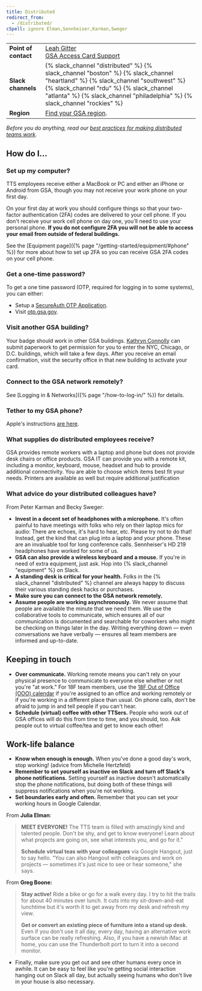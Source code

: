 ```yaml
---
title: Distributed
redirect_from:
  - /distributed/
cSpell: ignore Elman,Sennheiser,Karman,Sweger
---
```


<div class="table-wrapper">
  <table class="table-office-metadata">
    <tbody>
      <tr>
        <td class="col-key"><strong>Point of contact</strong></td>
        <td class="col-value">
          <a href="https://gsa-tts.slack.com/team/U01JME2KB41">Leah Gitter</a><br />
          <a href="mailto:hspd12.security@gsa.gov">GSA Access Card Support</a>
        </td>
      </tr>
      <tr>
        <td class="col-key">
          <strong>Slack channels</strong>
        </td>
        <td class="col-value">
          {% slack_channel "distributed" %}
          {% slack_channel "boston" %}
          {% slack_channel "heartland" %}
          {% slack_channel "southwest" %}
          {% slack_channel "rdu" %}
          {% slack_channel "atlanta" %}
          {% slack_channel "philadelphia" %}
          {% slack_channel "rockies" %}
        </td>
      </tr>
      <tr>
        <td class="col-key"><strong>Region</strong></td>
        <td class="col-value"><a href="https://www.gsa.gov/about-us/gsa-regions">Find your GSA region</a>.</td>
      </tr>
    </tbody>
  </table>
</div>

_Before you do anything, read our
[best practices for making distributed teams work](https://18f.gsa.gov/2015/10/15/best-practices-for-distributed-teams/)._

## How do I...

### Set up my computer?

TTS employees receive either a MacBook or PC and either an iPhone or Android from GSA, though you may not
receive your work phone on your first day.

On your first day at work you should configure things so that your two-factor
authentication (2FA) codes are delivered to your cell phone. If you don't
receive your work cell phone on day one, you'll need to use your personal phone.
**If you do not configure 2FA you will not be able to access your email from
outside of federal buildings.**

See the [Equipment page]({% page "/getting-started/equipment/#phone" %}) for
more about how to set up 2FA so you can receive GSA 2FA codes on your cell
phone.

### Get a one-time password?

To get a one time password (OTP, required for logging in to some systems), you
can either:

- Setup a
  [SecureAuth OTP Application](https://insite.gsa.gov/employee-resources/information-technology/do-it-yourself-self-help/telework-technology/secureauth).
- Visit [otp.gsa.gov](https://otp.gsa.gov).

### Visit another GSA building?

Your badge should work in other GSA buildings.
<a href="https://gsa-tts.slack.com/messages/@kathryn/">Kathryn Connolly</a> can
submit paperwork to get permission for you to enter the NYC, Chicago, or D.C.
buildings, which will take a few days. After you receive an email confirmation,
visit the security office in that new building to activate your card.

### Connect to the GSA network remotely?

See [Logging in &amp; Networks]({% page "/how-to-log-in/" %}) for details.

### Tether to my GSA phone?

Apple's instructions [are here](https://support.apple.com/en-us/HT204023).

### What supplies do distributed employees receive?

GSA provides remote workers with a laptop and phone but does not provide
desk chairs or office products.  GSA IT can provide you with a remote kit, including a monitor, keyboard, mouse, headset and hub to provide additional connectivity.   You are able to choose which items best fit your needs.  Printers are available as well but require additional justification 

### What advice do your distributed colleagues have?

From Peter Karman and Becky Sweger:

- **Invest in a decent set of headphones with a microphone.** It's often painful
  to have meetings with folks who rely on their laptop mics for audio: There are
  echoes, it's hard to hear, etc. Please try not to do that! Instead, get the
  kind that can plug into a laptop and your phone. These are an invaluable tool
  for long conference calls. Sennheiser's HD 219 headphones have worked for some
  of us.
- **GSA can also provide a wireless keyboard and a mouse.** If you're in need of
  extra equipment, just ask. Hop into {% slack_channel "equipment" %} on Slack.
- **A standing desk is critical for your health.** Folks in the
  {% slack_channel "distributed" %} channel are always happy to discuss their
  various standing desk hacks or purchases.
- **Make sure you can connect to the GSA network remotely.**
- **Assume people are working asynchronously.** We never assume that people are
  available the minute that we need them. We use the collaborative tools to
  communicate, which ensures all of our communication is documented and
  searchable for coworkers who might be checking on things later in the day.
  Writing everything down — even conversations we have verbally — ensures all
  team members are informed and up-to-date.

## Keeping in touch

- **Over communicate.** Working remote means you can't rely on your physical
  presence to communicate to everyone else whether or not you're "at work." For
  18F team members, use the
  [18F Out of Office (OOO) calendar](https://www.google.com/calendar/embed?src=gsa.gov_bth7useo0eeiicjgos2di6ph8k%40group.calendar.google.com&ctz=America/New_York)
  if you're assigned to an office and working remotely or if you're working in a
  different place than usual. On phone calls, don't be afraid to jump in and
  tell people if you can't hear.
- **Schedule (virtual) coffee with other TTSers.** People who work out of GSA
  offices will do this from time to time, and you should, too. Ask people out to
  virtual coffee/tea and get to know each other!

## Work-life balance

- **Know when enough is enough.** When you've done a good day's work, stop
  working! (advice from Michelle Hertzfeld)
- **Remember to set yourself as inactive on Slack and turn off Slack's phone
  notifications.** Setting yourself as inactive doesn't automatically stop the
  phone notifications, but doing both of these things will suppress
  notifications when you're not working.
- **Set boundaries early and often.** Remember that you can set your working
  hours in Google Calendar.

From **Julia Elman**:

> **MEET EVERYONE!** The TTS team is filled with amazingly kind and talented
> people. Don't be shy, and get to know everyone! Learn about what projects are
> going on, see what interests you, and go for it."
>
> **Schedule virtual teas with your colleagues** via Google Hangout, just to say
> hello. "You can also Hangout with colleagues and work on projects — sometimes
> it's just nice to see or hear someone," she says.

From **Greg Boone:**

> **Stay active!** Ride a bike or go for a walk every day. I try to hit the
> trails for about 40 minutes over lunch. It cuts into my sit-down-and-eat
> lunchtime but it's worth it to get away from my desk and refresh my view.
>
> **Get or convert an existing piece of furniture into a stand up desk.** Even
> if you don't use it all day, every day, having an alternative work surface can
> be really refreshing. Also, if you have a newish iMac at home, you can use the
> Thunderbolt port to turn it into a second monitor.

- Finally, make sure you get out and see other humans every once in awhile. It
  can be easy to feel like you're getting social interaction hanging out on
  Slack all day, but actually seeing humans who don't live in your house is also
  necessary.
